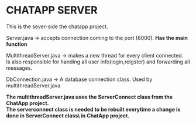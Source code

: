 # CHATAPP SERVER

This is the sever-side the chatapp project.

Server.java -> accepts connection coming to the port (6000). **Has the main function**

MultithreadServer.java -> makes a new thread for every client connected.\
 Is also responsible for handing all user info(login,reigster) and forwarding all messages.

DbConnection.java -> A database connection class. Used by multithreadServer.java

**The multithreadServer.java uses the ServerConnect class from the ChatApp project.\
 The serverconnect class is needed to be rebuilt everytime a change is done in ServerConnect class\ in ChatApp project.**



